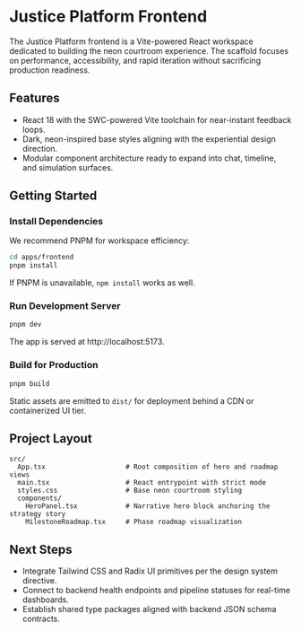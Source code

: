 # Justice Platform Frontend

The Justice Platform frontend is a Vite-powered React workspace dedicated to building the neon courtroom experience. The scaffold focuses on performance, accessibility, and rapid iteration without sacrificing production readiness.

## Features

- React 18 with the SWC-powered Vite toolchain for near-instant feedback loops.
- Dark, neon-inspired base styles aligning with the experiential design direction.
- Modular component architecture ready to expand into chat, timeline, and simulation surfaces.

## Getting Started

### Install Dependencies

We recommend PNPM for workspace efficiency:

```bash
cd apps/frontend
pnpm install
```

If PNPM is unavailable, `npm install` works as well.

### Run Development Server

```bash
pnpm dev
```

The app is served at http://localhost:5173.

### Build for Production

```bash
pnpm build
```

Static assets are emitted to `dist/` for deployment behind a CDN or containerized UI tier.

## Project Layout

```
src/
  App.tsx                    # Root composition of hero and roadmap views
  main.tsx                   # React entrypoint with strict mode
  styles.css                 # Base neon courtroom styling
  components/
    HeroPanel.tsx            # Narrative hero block anchoring the strategy story
    MilestoneRoadmap.tsx     # Phase roadmap visualization
```

## Next Steps

- Integrate Tailwind CSS and Radix UI primitives per the design system directive.
- Connect to backend health endpoints and pipeline statuses for real-time dashboards.
- Establish shared type packages aligned with backend JSON schema contracts.
